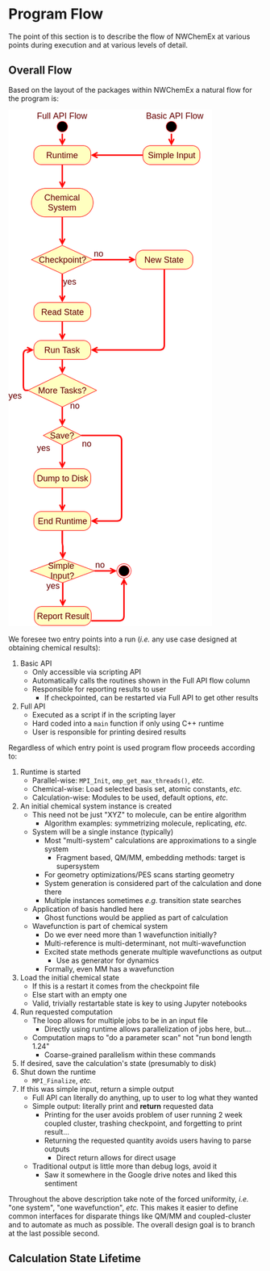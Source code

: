 Program Flow
============

The point of this section is to describe the flow of NWChemEx at various 
points during execution and at various levels of detail.  

Overall Flow
------------

Based on the layout of the packages within NWChemEx a natural flow for the 
program is:

![](uml/program_flow.png)

We foresee two entry points into a run (*i.e.* any use case designed at 
obtaining chemical results):

1. Basic API
   - Only accessible via scripting API
   - Automatically calls the routines shown in the Full API flow column
   - Responsible for reporting results to user
     - If checkpointed, can be restarted via Full API to get other results 
2. Full API
   - Executed as a script if in the scripting layer
   - Hard coded into a `main` function if only using C++ runtime
   - User is responsible for printing desired results
      
Regardless of which entry point is used program flow proceeds according to:
1. Runtime is started
   - Parallel-wise: `MPI_Init`, `omp_get_max_threads()`, *etc.*
   - Chemical-wise: Load selected basis set, atomic constants, *etc.*
   - Calculation-wise: Modules to be used, default options, *etc.*
2. An initial chemical system instance is created
   - This need not be just "XYZ" to molecule, can be entire algorithm
     - Algorithm examples: symmetrizing molecule, replicating, *etc.* 
   - System will be a single instance (typically)
     - Most "multi-system" calculations are approximations to a single system
       - Fragment based, QM/MM, embedding methods: target is supersystem
     - For geometry optimizations/PES scans starting geometry
     - System generation is considered part of the calculation and done there            
     - Multiple instances sometimes *e.g.* transition state searches
   - Application of basis handled here
     - Ghost functions would be applied as part of calculation
   - Wavefunction is part of chemical system
     - Do we ever need more than 1 wavefunction initially?
     - Multi-reference is multi-determinant, not multi-wavefunction
     - Excited state methods generate multiple wavefunctions as output
       - Use as generator for dynamics
     - Formally, even MM has a wavefunction       
3. Load the initial chemical state
   - If this is a restart it comes from the checkpoint file
   - Else start with an empty one
   - Valid, trivially restartable state is key to using Jupyter notebooks
5. Run requested computation
   - The loop allows for multiple jobs to be in an input file
     - Directly using runtime allows parallelization of jobs here, but...
   - Computation maps to "do a parameter scan" not "run bond length 1.24"       
     - Coarse-grained parallelism within these commands
6. If desired, save the calculation's state (presumably to disk)      
7. Shut down the runtime
   - `MPI_Finalize`, *etc.*
8. If this was simple input, return a simple output
   - Full API can literally do anything, up to user to log what they wanted
   - Simple output: literally print and **return** requested data
     - Printing for the user avoids problem of user running 2 week coupled 
       cluster, trashing checkpoint, and forgetting to print result...
     - Returning the requested quantity avoids users having to parse outputs 
       - Direct return allows for direct usage
   - Traditional output is little more than debug logs, avoid it
     - Saw it somewhere in the Google drive notes and liked this sentiment   
                              
    
Throughout the above description take note of the forced uniformity, *i.e.* 
"one system", "one wavefunction", *etc.* This makes it easier to define common 
interfaces for disparate things like QM/MM and coupled-cluster and to 
automate as much as possible.  The overall design goal is to branch at the last
possible second.

Calculation State Lifetime
--------------------------
